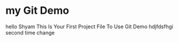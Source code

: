 # my Git Demo
hello Shyam This Is Your First Project File To Use Git Demo
hdjfdsfhgi
second time change